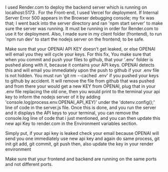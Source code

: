 I used Render.com to deploy the backend server which is running on localhost:5173 . 
For the Front-end, I used Vercel for deployment. 
If Internal Server Error 500 appears in the Browser debugging console; my fix was that; 
I went back into the server directory and ran 'npm start server' to make sure the server was running. It must be running in order for Render.com to use it for deployment.
Also, I made sure in my client folder (frontend), to run 'npm run dev' to start the nodejs server on the frontend; to be safe.

Make sure that your OPENAI API KEY doesn't get leaked, or else OPENAI will email you they will cycle your keys. For this fix, 
You make sure that when you commit and push your files to github, that your '.env' folder is pushed along with it, because it contains your API keys. 
OPENAI detects this and will email you immediately upon the push to github if your .env file is not hidden. You must run 'git rm --cached .env' if you
pushed your keys to github by accident. It will remove the file from github that was pushed and from there your would get a new KEY from OPENAI, plug that in your
.env file replacing the old one, then you would print to the terminal your api key to inform the nodejs server of it by adding 'console.log(process.env.OPENAI_API_KEY)'
under the 'dotenv.config();' line of code in the server.js file. Once this is done, and you run the server and it displays the API keys to your terminal,
you can remove the console.log line of code that i just mentioned, and you can then update this new api Key to render.com in the Environment variables section.

Simply put, if your api key is leaked
check your email because OPENAI will send you one immediately
use new api key and again do same process,
git init
git add, 
git commit,
git push 
then, also update the key in your render environment

Make sure that your frontend and backend are running on the same ports and not different ports.
